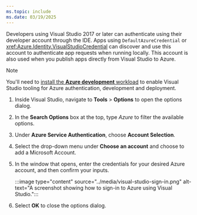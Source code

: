 ```yaml
---
ms.topic: include
ms.date: 03/19/2025
---
```


Developers using Visual Studio 2017 or later can authenticate using their developer account through the IDE. Apps using `DefaultAzureCredential` or <xref:Azure.Identity.VisualStudioCredential> can discover and use this account to authenticate app requests when running locally. This account is also used when you publish apps directly from Visual Studio to Azure.

> [!NOTE]
> You'll need to [install the **Azure development** workload](/dotnet/azure/configure-visual-studio#install-azure-workloads) to enable Visual Studio tooling for Azure authentication, development and deployment.

1. Inside Visual Studio, navigate to **Tools** > **Options** to open the options dialog.
1. In the **Search Options** box at the top, type *Azure* to filter the available options.
1. Under **Azure Service Authentication**, choose **Account Selection**.
1. Select the drop-down menu under **Choose an account** and choose to add a Microsoft Account.
1. In the window that opens, enter the credentials for your desired Azure account, and then confirm your inputs.

    :::image type="content" source="../media/visual-studio-sign-in.png" alt-text="A screenshot showing how to sign-in to Azure using Visual Studio.":::

1. Select **OK** to close the options dialog.
